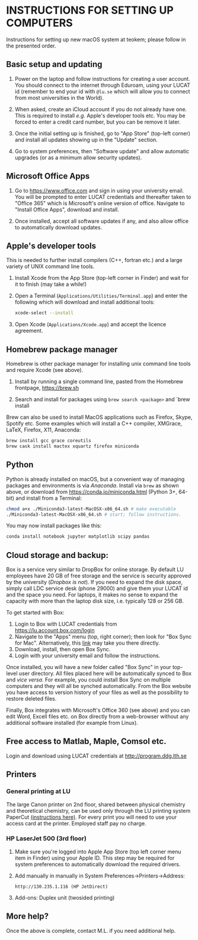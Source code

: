 # INSTRUCTIONS FOR SETTING UP COMPUTERS

Instructions for setting up new macOS system at teokem; please follow in the presented order.

## Basic setup and updating

1. Power on the laptop and follow instructions for creating a user account. You should connect to the internet through Eduroam, using your LUCAT id (remember to end your id with `@lu.se` which will allow you to connect from most universities in the World).

2. When asked, create an iCloud account if you do not already
   have one. This is required to install _e.g._ Apple's developer tools etc. You may be forced to enter a credit card number, but you can be remove it later.

3. Once the initial setting up is finished, go to "App Store" (top-left corner)
   and install all updates showing up in the "Update" section.

4. Go to system preferences, then "Software update" and allow automatic
   upgrades (or as a minimum allow security updates).

## Microsoft Office Apps

1. Go to https://www.office.com and sign in using your university email.
   You will be prompted to enter LUCAT credentials and thereafter
   taken to "Office 365" which is Microsoft's online version of office.
   Navigate to "Install Office Apps", download and install.

2. Once installed, accept all software updates if any, and also allow
   office to automatically download updates.

## Apple's developer tools

This is needed to further install compilers (C++, fortran etc.) and a large
variety of UNIX command line tools.

1. Install Xcode from the App Store (top-left corner in Finder) and wait for it to finish (may take a while!)

2. Open a Terminal (`Applications/Utilities/Terminal.app`) and enter
   the following which will download and install additional tools:
   ~~~ bash
   xcode-select --install
   ~~~

3. Open Xcode (`Applications/Xcode.app`) and accept the licence agreement.

## Homebrew package manager

Homebrew is other package manager for installing unix command line tools and require Xcode (see above).

1. Install by running a single command line, pasted from the Homebrew frontpage, https://brew.sh

2. Search and install for packages using `brew search <package>` and `brew install <package>

Brew can also be used to install MacOS applications such as Firefox, Skype, Spotify etc.
Some examples which will install a C++ compiler, XMGrace, LaTeX, Firefox, X11, Anaconda:

~~~ bash
brew install gcc grace coreutils
brew cask install mactex xquartz firefox miniconda
~~~

## Python

Python is already installed on macOS, but a convenient way of managing packages and environments is via _Anaconda_.
Install via `brew` as shown above, or download from https://conda.io/miniconda.html (Python 3+, 64-bit) and install from a Terminal:

~~~ bash
chmod a+x ./Miniconda3-latest-MacOSX-x86_64.sh # make executable
./Miniconda3-latest-MacOSX-x86_64.sh # start; follow instructions.
~~~

You may now install packages like this:

~~~ bash
conda install notebook jupyter matplotlib scipy pandas
~~~

## Cloud storage and backup:

Box is a service very similar to DropBox for online storage. By default LU employees have 20 GB of free storage and the service is security approved by the university (_Dropbox is not_). If you need to expand the disk space, simply call LDC service desk (phone 29000) and give them your LUCAT id and the space you need. For laptops, it makes no sense to expand the capacity with more than the laptop disk size, i.e. typically 128 or 256 GB.

To get started with Box:

1. Login to Box with LUCAT credentials from https://lu.account.box.com/login
2. Navigate to the "Apps" menu (top, right corner); then look for "Box Sync for Mac". Alternatively, this [link](https://app.box.com/settings/sync) may take you there directly.
3. Download, install, then open Box Sync.
4. Login with your university email and follow the instructions.

Once installed, you will have a new folder called "Box Sync" in your top-level user directory. All files placed here will be automatically synced to Box and _vice versa_. For example, you could install Box Sync on multiple computers and they will all be synched automatically. From the Box website you have access to version history of your files as well as the possibility to restore deleted files.

Finally, Box integrates with Microsoft's Office 360 (see above) and you can edit Word, Excell files etc. on Box directly from a web-browser without any additional software installed (for example from Linux). 

## Free access to Matlab, Maple, Comsol etc.

Login and download using LUCAT credentials at http://program.ddg.lth.se

## Printers

### General printing at LU

The large Canon printer on 2nd floor, shared between physical chemistry and theoretical chemistry, can be used only through the LU printing system PaperCut [(instructions here)](http://www.print.lu.se/english/papercut/). For every print you will need to use your access card at the printer. Employed staff pay no charge.

### HP LaserJet 500 (3rd floor)

1. Make sure you're logged into Apple App Store (top left corner menu item in Finder) using your Apple ID.
   This step may be required for system preferences to automatically download the required drivers.

2. Add manually in manually in System Preferences->Printers->Address:

       http://130.235.1.116 (HP JetDirect)
       
3. Add-ons: Duplex unit (twosided printing)

## More help?

Once the above is complete, contact M.L. if you need additional help.

